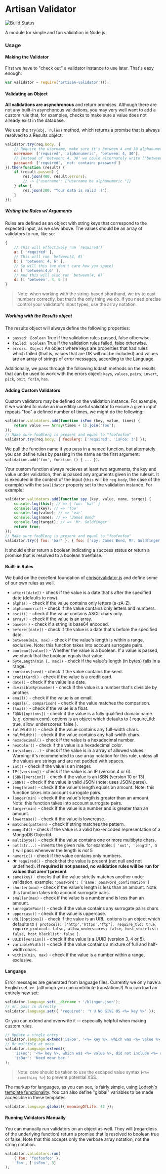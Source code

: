 # Artisan Validator

[![Build Status](https://travis-ci.org/MCProHosting/artisan-validator.svg)](https://travis-ci.org/MCProHosting/artisan-validator)

A module for simple and fun validation in Node.js.

### Usage

#### Making the Validator

First we have to "check out" a validator instance to use later. That's easy enough:

```js
var validator = require('artisan-validator')();
```

#### Validating an Object

**All validations are asynchronous** and return promises. Although there are not any built-in asynchonous validations, you may very well want to add a custom rule that, for examples, checks to make sure a value does not already exist in the database.

We use the `try(obj, rules)` method, which returns a promise that is always resolved to a Results object.

```js
validator.try(req.body, {
    // Require the username, make sure it's between 4 and 30 alphanumeric characters.
    username: ['required', 'alphanumeric', 'between: 4, 30'],
    // Instead of 'between: 4, 30' we could alternately write ['between', 4, 30]
    password: ['required', 'not: contain: password']
}).then(function (result) {
    if (result.passed) {
        res.json(400, result.errors);
        // -> {"username": ["Username be alphanumeric."]}
    } else {
        res.json(200, "Your data is valid :)");
    }
});
```

##### Writing the Rules w/ Arguments

Rules are defined as an object with string keys that correspond to the expected input, as we saw above. The values should be an array of validators to run, like so:

```js
{
    // This will effectively run `required()`
    a: [ 'required' ],
    // This will run `between(4, 6)`
    b: [ 'between: 4, 6' ],
    // So will this (we don't care how you space)
    c: [ 'between:4,6' ],
    // And this will also run `between(4, 6)`
    d: [[ 'between', 4, 6 ]]
}
```

> Note: when working with the string-based shorthand, we try to cast numbers correctly, but that's the only thing we do. If you need precise control your validator's input types, use the array notation.

##### Working with the Results object

The results object will always define the following properties:

 * `passed: Boolean` True if the validation rules passed, false otherwise.
 * `failed: Boolean` True if the validation rules failed, false otherwise.
 * `errors: Object` An object where keys are properties that had rules which failed (that is, values that are OK will not be included) and values are an array of strings of error messages, according to the Language.

Additionally, we pass through the following lodash methods on the results  that can be used to work with the errors object: `keys`, `values`, `pairs`, `invert`, `pick`, `omit`, `forIn`, `has`.

#### Adding Custom Validators

Custom validators may be defined on the validation instance. For example, if we wanted to make an incredibly useful validator to ensure a given input repeats "foo" a defined number of times, we might do the following:

```js
validator.validators.add(function isFoo (key, value, times) {
    return value === Array(times + 1).join('foo');
});
// Make sure fooBlerg is present and equal to "foofoofoo"
validator.try(req.body, { fooBlerg: ['required', 'isFoo: 3'] });
```

We pull the function name if you pass in a named function, but alternately you can define rules by passing in the name as the first argument: `validation.add('foo', function () { ... })`.

Your custom function always recieves at least two arguments, the key and value under validation, then is passed any arguments given in the ruleset. It is executed in the context of the input (`this` will be `req.body`, the case of the example) with the `$validator` property set to the validation instance. For example:

```js
validator.validators.add(function spy (key, value, name, target) {
    console.log(this); // => { foo: 'bar' }
    console.log(key); // => 'foo'
    console.log(value); // => 'var'
    console.log(name); // => 'James Bond'
    console.log(target); // => 'Mr. Goldfinger'
    return true;
});
// Make sure fooBlerg is present and equal to "foofoofoo"
validator.try({ foo: 'bar' }, { foo: ['spy: James Bond, Mr. Goldfinger'] });
```

It should either return a boolean indicating a success status **or** return a promise that is resolved to a boolean true/false.

#### Built-in Rules

We build on the excellent foundation of [chriso/validator.js](https://github.com/chriso/validator.js) and define some of our own rules as well.

 * `after([date])` - check if the value is a date that's after the specified date (defaults to now).
 * `alpha()` - check if the value contains only letters (a-zA-Z).
 * `alphanumeric()` - check if the value contains only letters and numbers.
 * `ascii()` - check if the value contains ASCII chars only.
 * `array()` - check if the value is an array.
 * `base64()` - check if a string is base64 encoded.
 * `before([date])` - check if the value is a date that's before the specified date.
 * `between(min, max)` - check if the value's length is within a range, exclusive. Note: this function takes into account surrogate pairs.
 * `boolean([value])` - Whether the value is a boolean. If a value is passed, we check that the boolean equals that value.
 * `byteLength(min [, max])` - check if the value's length (in bytes) falls in a range.
 * `contains(seed)` - check if the value contains the seed.
 * `creditCard()` - check if the value is a credit card.
 * `date()` - check if the value is a date.
 * `divisibleBy(number)` - check if the value is a number that's divisible by another.
 * `email()` - check if the value is an email.
 * `equals(, comparison)` - check if the value matches the comparison.
 * `float()` - check if the value is a float.
 * `FQDN([options])` - check if the value is a fully qualified domain name (e.g. domain.com). options is an object which defaults to { require_tld: true, allow_underscores: false }.
 * `fullWidth()` - check if the value contains any full-width chars.
 * `halfWidth()` - check if the value contains any half-width chars.
 * `hexadecimal()` - check if the value is a hexadecimal number.
 * `hexColor()` - check if the value is a hexadecimal color.
 * `in(values...)` - check if the value is in a array of allowed values. Warning: it's recommended to use array notation for this rule, unless all the values are strings and are not padded with spaces.
 * `int()` - check if the value is an integer.
 * `IP([version])` - check if the value is an IP (version 4 or 6).
 * `ISBN([version])` - check if the value is an ISBN (version 10 or 13).
 * `JSON()` - check if the value is valid JSON (note: uses JSON.parse).
 * `length(amt)` - check if the value's length equals an amount. Note: this function takes into account surrogate pairs.
 * `longer(min)` - check if the value's length is greater than an amount. Note: this function takes into account surrogate pairs.
 * `larger(min)` - check if the value is a number and is greater than an amount.
 * `lowercase()` - check if the value is lowercase.
 * `matches(pattern)` - check if string matches the pattern.
 * `mongoId()` - check if the value is a valid hex-encoded representation of a MongoDB ObjectId.
 * `multibyte()` - check if the value contains one or more multibyte chars.
 * `not(str...)` - inverts the given rule. for example: `[ 'not', 'length', 5 ]` will pass whenever the length is *not* 5
 * `numeric()` - check if the value contains only numbers.
 * **★** `required()` - check that the value is present (not null and not undefined). **if required is not passed, no validation rules will be run for values that aren't present**
 * `same(key)` - checks that the value strictly matches another under validation. example: `'password': ['same: password_confirmation']`
 * `shorter(max)` - check if the value's length is less than an amount. Note: this function takes into account surrogate pairs.
 * `smaller(max)` - check if the value is a number and is less than an amount.
 * `surrogatePair()` - check if the value contains any surrogate pairs chars.
 * `uppercase()` - check if the value is uppercase.
 * `URL([options])` - check if the value is an URL. options is an object which defaults to `{ protocols: ['http','https','ftp'], require_tld: true, require_protocol: false, allow_underscores: false, host_whitelist: false, host_blacklist: false }`.
 * `UUID([version])` - check if the value is a UUID (version 3, 4 or 5).
 * `variableWidth()` - check if the value contains a mixture of full and half-width chars.
 * `within(min, max)` - check if the value is a number within a range, exclusive.

#### Language

Error messages are generated from language files. Currently we only have a English set, `en`. (although you can contribute translations!) You can load an entirely new set:

```js
validator.language.set(__dirname + '/klingon.json');
// or, pass in directly
validator.language.set({ 'required': 'Y U NO GIVE US <%= key %>' });
```

Or you can extend and overwrite it -- especially helpful when making custom rules.

```js
// Update a single entry
validator.language.extend('isFoo', '<%= key %>, which was <%= value %>, did not include <%= args[0] %> foos!');
// Or multiple at once
validator.language.extend({
    'isFoo': '<%= key %>, which was <%= value %>, did not include <%= args[0] %> foos!',
    'isBar': 'Need moar bar.'
);
```

> Note: care should be taken to use the escaped value syntax (`<%= something %>`) to prevent potential XSS.

The markup for languages, as you can see, is fairly simple, using [Lodash's template functionality](https://lodash.com/docs#template). You can also define "global" variables to be made accessible in these templates:
```js
validator.language.global({ meaningOfLife: 42 });
```

#### Running Validators Manually

You can manually run validators on an object as well. They will (regardless of the underlying function) return a promise that is resolved to boolean true or false. Note that this accepts only the verbose array notation, not the string notation.

```js
validator.validators.run(
    { foo: 'foofoofoo' },
    'foo', ['isFoo', 3]
);
```
